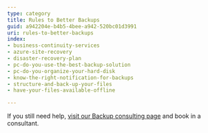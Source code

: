 ```yaml
---
type: category
title: Rules to Better Backups
guid: a942204e-b4b5-4bee-a942-520bc01d3991
uri: rules-to-better-backups
index:
- business-continuity-services
- azure-site-recovery
- disaster-recovery-plan
- pc-do-you-use-the-best-backup-solution
- pc-do-you-organize-your-hard-disk
- know-the-right-notification-for-backups
- structure-and-back-up-your-files
- have-your-files-available-offline

---
```


If you still need help, [visit our Backup consulting page](https&#58;//www.ssw.com.au/ssw/Consulting/Backup-Recovery.aspx) and book in a consultant.

